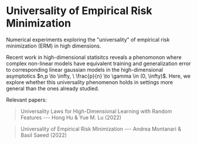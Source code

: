 # Universality of Empirical Risk Minimization

Numerical experiments exploring the "universality" of empirical risk minimization (ERM) in high dimensions.

Recent work in high-dimensional statisitcs reveals a phenomonon where complex non-linear models have equivalent training and generalization error to corresponding linear gaussian models in the high-dimensional asymptotics $n,p \to \infty, \ \frac{p}{n} \to \gamma \in (0, \infty)$. Here, we explore whether this universality phenomenon holds in settings more general than the ones already studied.

Relevant papers:
> Universality Laws for High-Dimensional Learning with Random Features --- Hong Hu & Yue M. Lu (2022)

> Universality of Empirical Risk Minimization --- Andrea Montanari & Basil Saeed (2022)